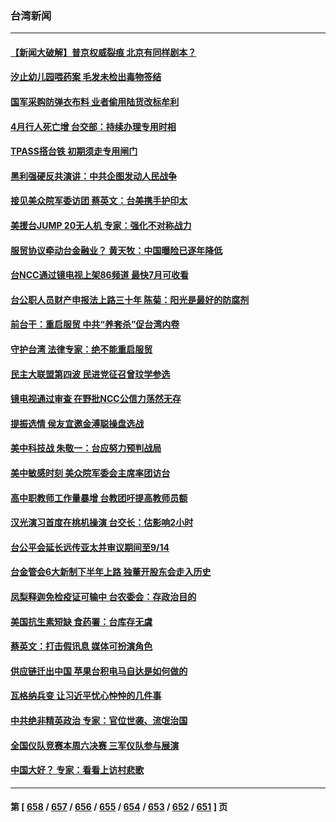 ### 台湾新闻
---
#### [【新闻大破解】普京权威裂痕 北京有同样剧本？](../../pages/ncid1349361/n14024365.md) 
#### [汐止幼儿园喂药案 毛发未检出毒物签结](../../pages/ncid1349361/n14024287.md) 
#### [国军采购防弹衣布料 业者偷用陆货改标牟利](../../pages/ncid1349361/n14024286.md) 
#### [4月行人死亡增 台交部：持续办理专用时相](../../pages/ncid1349361/n14024301.md) 
#### [TPASS搭台铁 初期须走专用闸门](../../pages/ncid1349361/n14024291.md) 
#### [黑利强硬反共演讲：中共企图发动人民战争](../../pages/ncid1349361/n14024162.md) 
#### [接见美众院军委访团 蔡英文：台美携手护印太](../../pages/ncid1349361/n14024194.md) 
#### [美援台JUMP 20无人机 专家：强化不对称战力](../../pages/ncid1349361/n14023452.md) 
#### [服贸协议牵动台金融业？ 黄天牧：中国曝险已逐年降低](../../pages/ncid1349361/n14024272.md) 
#### [台NCC通过镜电视上架86频道 最快7月可收看](../../pages/ncid1349361/n14024201.md) 
#### [台公职人员财产申报法上路三十年 陈菊：阳光是最好的防腐剂](../../pages/ncid1349361/n14024203.md) 
#### [前台干：重启服贸 中共“养套杀”促台湾内卷](../../pages/ncid1349361/n14024260.md) 
#### [守护台湾 法律专家：绝不能重启服贸](../../pages/ncid1349361/n14024261.md) 
#### [民主大联盟第四波 民进党征召曾玟学参选](../../pages/ncid1349361/n14024196.md) 
#### [镜电视通过审查 在野批NCC公信力荡然无存](../../pages/ncid1349361/n14024199.md) 
#### [提振选情 侯友宜邀金溥聪操盘选战](../../pages/ncid1349361/n14024226.md) 
#### [美中科技战 朱敬一：台应努力预判战局](../../pages/ncid1349361/n14024229.md) 
#### [美中敏感时刻 美众院军委会主席率团访台](../../pages/ncid1349361/n14024129.md) 
#### [高中职教师工作量暴增 台教团吁提高教师员额](../../pages/ncid1349361/n14024206.md) 
#### [汉光演习首度在桃机操演 台交长：估影响2小时](../../pages/ncid1349361/n14024207.md) 
#### [台公平会延长远传亚太并审议期间至9/14](../../pages/ncid1349361/n14024175.md) 
#### [台金管会6大新制下半年上路 独董开股东会走入历史](../../pages/ncid1349361/n14024184.md) 
#### [凤梨释迦免检疫证可输中 台农委会：存政治目的](../../pages/ncid1349361/n14024168.md) 
#### [美国抗生素短缺 食药署：台库存无虞](../../pages/ncid1349361/n14024154.md) 
#### [蔡英文：打击假讯息 媒体可扮演角色](../../pages/ncid1349361/n14024157.md) 
#### [供应链迁出中国 苹果台积电马自达是如何做的](../../pages/ncid1349361/n14023243.md) 
#### [瓦格纳兵变 让习近平忧心忡忡的几件事](../../pages/ncid1349361/n14023684.md) 
#### [中共绝非精英政治 专家：官位世袭、流氓治国](../../pages/ncid1349361/n14023555.md) 
#### [全国仪队竞赛本周六决赛 三军仪队参与展演](../../pages/ncid1349361/n14023597.md) 
#### [中国大好？ 专家：看看上访村悲歌](../../pages/ncid1349361/n14023556.md) 

---
#### 第 [ [658](./658.md) / [657](./657.md) / [656](./656.md) / [655](./655.md) / [654](./654.md) / [653](./653.md) / [652](./652.md) / [651](./651.md) ] 页
